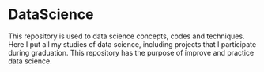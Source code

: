 # DataScience
This repository is used to data science concepts, codes and techniques. Here I put all my studies of data science, including projects that I participate during graduation. This repository has the purpose of improve and practice data science.
